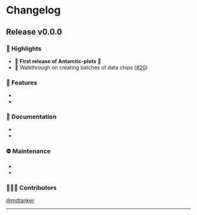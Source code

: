 # Changelog

## Release v0.0.0 

### 💫 Highlights

* 🎉 **First release of Antarctic-plots** 🎉
* 🚸 Walkthrough on creating batches of data chips ([#20](https://github.com/weiji14/zen3geo/pull/20))

### 🚀 Features

* 
* 


### 📖 Documentation

* 
*

### ⛔ Maintenance

* 
* 


### 🧑‍🤝‍🧑 Contributors

[@mdtanker](https://github.com/mdtanker)

---
